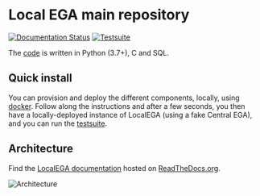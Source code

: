 # Local EGA main repository


[![Documentation Status](https://readthedocs.org/projects/localega/badge/?version=latest)](https://localega.readthedocs.io/en/latest/?badge=latest)
[![Testsuite](https://github.com/EGA-archive/LocalEGA/workflows/Testsuite/badge.svg)](https://github.com/EGA-archive/LocalEGA/actions)


The [code](src) is written in Python (3.7+), C and SQL.

## Quick install

You can provision and deploy the different components, locally, using [docker](deploy/docker).
Follow along the instructions and after a few seconds, you then have a locally-deployed instance of LocalEGA (using a fake Central EGA), and you can run the [testsuite](tests).

## Architecture

Find the [LocalEGA documentation](http://localega.readthedocs.io) hosted on [ReadTheDocs.org](https://readthedocs.org/).

![Architecture](docs/static/overview.png)

